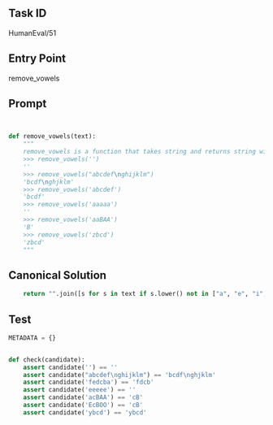 ## Task ID

HumanEval/51

## Entry Point

remove_vowels

## Prompt

```python


def remove_vowels(text):
    """
    remove_vowels is a function that takes string and returns string without vowels.
    >>> remove_vowels('')
    ''
    >>> remove_vowels("abcdef\nghijklm")
    'bcdf\nghjklm'
    >>> remove_vowels('abcdef')
    'bcdf'
    >>> remove_vowels('aaaaa')
    ''
    >>> remove_vowels('aaBAA')
    'B'
    >>> remove_vowels('zbcd')
    'zbcd'
    """

```

## Canonical Solution

```python
    return "".join([s for s in text if s.lower() not in ["a", "e", "i", "o", "u"]])

```

## Test

```python
METADATA = {}


def check(candidate):
    assert candidate('') == ''
    assert candidate("abcdef\nghijklm") == 'bcdf\nghjklm'
    assert candidate('fedcba') == 'fdcb'
    assert candidate('eeeee') == ''
    assert candidate('acBAA') == 'cB'
    assert candidate('EcBOO') == 'cB'
    assert candidate('ybcd') == 'ybcd'


```
